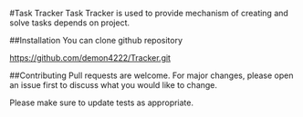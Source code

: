 #Task Tracker
Task Tracker is used to provide mechanism of creating and solve tasks depends on project.

##Installation
You can clone github repository

https://github.com/demon4222/Tracker.git

##Contributing
Pull requests are welcome. For major changes, please open an issue first to discuss what you would like to change.

Please make sure to update tests as appropriate.
